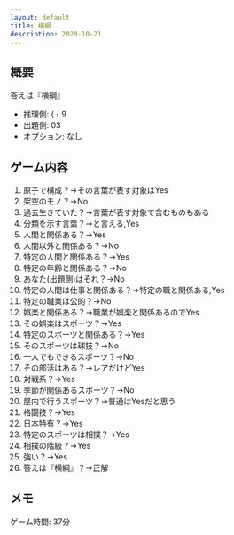```yaml
---
layout: default
title: 横綱
description: 2020-10-21
---
```


## 概要

答えは『横綱』

- 推理側: (・9
- 出題側: 03
- オプション: なし

## ゲーム内容

1. 原子で構成？→その言葉が表す対象はYes
2. 架空のモノ？→No
3. 過去生きていた？→言葉が表す対象で含むものもある
4. 分類を示す言葉？→と言える,Yes
5. 人間と関係ある？→Yes
6. 人間以外と関係ある？→No
7. 特定の人間と関係ある？→Yes
8. 特定の年齢と関係ある？→No
9. あなた(出題側)はそれ？→No
10. 特定の人間は仕事と関係ある？→特定の職と関係ある,Yes
11. 特定の職業は公的？→No
12. 娯楽と関係ある？→職業が娯楽と関係あるのでYes
13. その娯楽はスポーツ？→Yes
14. 特定のスポーツと関係ある？→Yes
15. そのスポーツは球技？→No
16. 一人でもできるスポーツ？→No
17. その部活はある？→レアだけどYes
18. 対戦系？→Yes
19. 季節が関係あるスポーツ？→No
20. 屋内で行うスポーツ？→普通はYesだと思う
21. 格闘技？→Yes
22. 日本特有？→Yes
23. 特定のスポーツは相撲？→Yes
24. 相撲の階級？→Yes
25. 強い？→Yes
26. 答えは『横綱』？→正解

## メモ

ゲーム時間: 37分
